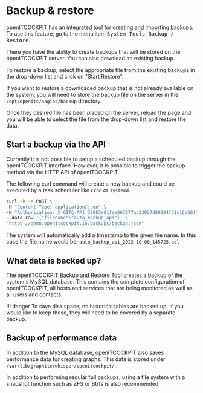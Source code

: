 # Backup & restore

openITCOCKPIT has an integrated tool for creating and importing backups. To use this feature, go to the menu item <kbd><kbd>System Tools</kbd> <i class="fa fa-arrow-right"></i> <kbd>Backup / Restore</kbd></kbd>.

There you have the ability to create backups that will be stored on the openITCOCKPIT server. You can also download an existing backup.

To restore a backup, select the appropriate file from the existing backups in the drop-down list and click on "Start Restore".

If you want to restore a downloaded backup that is not already available on the system, you will need to store the backup file on the server in the `/opt/openitc/nagios/backup` directory.

Once they desired file has been placed on the server, reload the page and you will be able to select the file from the drop-down list and restore the data.

## Start a backup via the API

Currently it is not possible to setup a scheduled backup through the openITCOCKPIT interface. How ever, it is possible to trigger the backup method via the HTTP API of openITCOCKPIT.

The following curl command will create a new backup and could be executed by a task scheduler like `cron` or `systemd`.
```bash
curl -k -X POST \
-H "Content-Type: application/json" \
-H "Authorization: X-OITC-API d2083e61fee067077ac239b7d89084f31c16a66f5e2908f6f74009492b600d3d90db2c5f6175ff199c31e1adbdcf6cf089ecadaf1c93c776bc19c7f41feb42b58f2637883b1a1273035f0ade592415f5" \
--data-raw '{"filename":"auto_backup_api"}' \
"https://demo.openitcockpit.io/backups/backup.json"
```

The system will automatically add a timestamp to the given file name. In this case the file name would be: `auto_backup_api_2022-10-06_145725.sql`


## What data is backed up?

The openITCOCKPIT Backup and Restore Tool creates a backup of the system's MySQL database. This contains the complete configuration of openITCOCKPIT, all hosts and services that are being monitored as well as all users and contacts.

!!! danger
    To save disk space, no historical tables are backed up. If you would like to keep these, they will need to be covered by a separate backup.


## Backup of performance data

In addition to the MySQL database, openITCOCKPIT also saves performance data for creating graphs. This data is stored under `/var/lib/graphite/whisper/openitcockpit/`.

In addition to performing regular full backups, using a file system with a snapshot function such as ZFS or Btrfs is also recommended.

